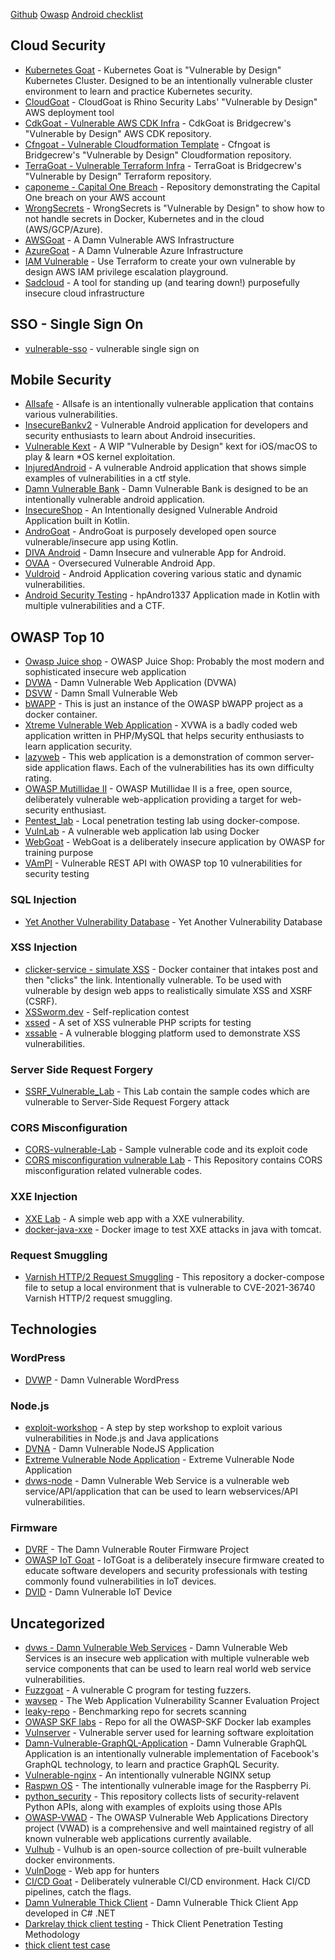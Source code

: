 [Github](https://github.com/vavkamil/awesome-vulnerable-apps)
[Owasp](https://owasp.org/www-project-vulnerable-web-applications-directory/)
[Android checklist](https://github.com/Hrishikesh7665/Android-Pentesting-Checklist)

## Cloud Security

-   [Kubernetes Goat](https://github.com/madhuakula/kubernetes-goat) - Kubernetes Goat is "Vulnerable by Design" Kubernetes Cluster. Designed to be an intentionally vulnerable cluster environment to learn and practice Kubernetes security.
-   [CloudGoat](https://github.com/RhinoSecurityLabs/cloudgoat) - CloudGoat is Rhino Security Labs' "Vulnerable by Design" AWS deployment tool
-   [CdkGoat - Vulnerable AWS CDK Infra](https://github.com/bridgecrewio/cdkgoat) - CdkGoat is Bridgecrew's "Vulnerable by Design" AWS CDK repository.
-   [Cfngoat - Vulnerable Cloudformation Template](https://github.com/bridgecrewio/cfngoat) - Cfngoat is Bridgecrew's "Vulnerable by Design" Cloudformation repository.
-   [TerraGoat - Vulnerable Terraform Infra](https://github.com/bridgecrewio/terragoat) - TerraGoat is Bridgecrew's "Vulnerable by Design" Terraform repository.
-   [caponeme - Capital One Breach](https://github.com/avishayil/caponeme) - Repository demonstrating the Capital One breach on your AWS account
-   [WrongSecrets](https://github.com/commjoen/wrongsecrets) - WrongSecrets is "Vulnerable by Design" to show how to not handle secrets in Docker, Kubernetes and in the cloud (AWS/GCP/Azure).
-   [AWSGoat](https://github.com/ine-labs/AWSGoat) - A Damn Vulnerable AWS Infrastructure
-   [AzureGoat](https://github.com/ine-labs/AzureGoat) - A Damn Vulnerable Azure Infrastructure
-   [IAM Vulnerable](https://github.com/BishopFox/iam-vulnerable) - Use Terraform to create your own vulnerable by design AWS IAM privilege escalation playground.
-   [Sadcloud](https://github.com/nccgroup/sadcloud) - A tool for standing up (and tearing down!) purposefully insecure cloud infrastructure

## [](https://github.com/vavkamil/awesome-vulnerable-apps#sso---single-sign-on)SSO - Single Sign On

-   [vulnerable-sso](https://github.com/dogangcr/vulnerable-sso) - vulnerable single sign on

## [](https://github.com/vavkamil/awesome-vulnerable-apps#mobile-security)Mobile Security

-   [Allsafe](https://github.com/t0thkr1s/allsafe) - Allsafe is an intentionally vulnerable application that contains various vulnerabilities.
-   [InsecureBankv2](https://github.com/dineshshetty/Android-InsecureBankv2) - Vulnerable Android application for developers and security enthusiasts to learn about Android insecurities.
-   [Vulnerable Kext](https://github.com/ant4g0nist/Vulnerable-Kext) - A WIP "Vulnerable by Design" kext for iOS/macOS to play & learn *OS kernel exploitation.
-   [InjuredAndroid](https://github.com/B3nac/InjuredAndroid) - A vulnerable Android application that shows simple examples of vulnerabilities in a ctf style.
-   [Damn Vulnerable Bank](https://github.com/rewanthtammana/Damn-Vulnerable-Bank) - Damn Vulnerable Bank is designed to be an intentionally vulnerable android application.
-   [InsecureShop](https://github.com/optiv/InsecureShop) - An Intentionally designed Vulnerable Android Application built in Kotlin.
-   [AndroGoat](https://github.com/satishpatnayak/AndroGoat) - AndroGoat is purposely developed open source vulnerable/insecure app using Kotlin.
-   [DIVA Android](https://github.com/payatu/diva-android) - Damn Insecure and vulnerable App for Android.
-   [OVAA](https://github.com/oversecured/ovaa) - Oversecured Vulnerable Android App.
-   [Vuldroid](https://github.com/jaiswalakshansh/Vuldroid) - Android Application covering various static and dynamic vulnerabilities.
-   [Android Security Testing](https://github.com/RavikumarRamesh/hpAndro1337) - hpAndro1337 Application made in Kotlin with multiple vulnerabilities and a CTF.

## [](https://github.com/vavkamil/awesome-vulnerable-apps#owasp-top-10)OWASP Top 10

-   [Owasp Juice shop](https://github.com/bkimminich/juice-shop) - OWASP Juice Shop: Probably the most modern and sophisticated insecure web application
-   [DVWA](https://github.com/ethicalhack3r/DVWA) - Damn Vulnerable Web Application (DVWA)
-   [DSVW](https://github.com/stamparm/DSVW) - Damn Small Vulnerable Web
-   [bWAPP](https://github.com/raesene/bWAPP) - This is just an instance of the OWASP bWAPP project as a docker container.
-   [Xtreme Vulnerable Web Application](https://github.com/s4n7h0/xvwa) - XVWA is a badly coded web application written in PHP/MySQL that helps security enthusiasts to learn application security.
-   [lazyweb](https://github.com/RamadhanAmizudin/lazyweb) - This web application is a demonstration of common server-side application flaws. Each of the vulnerabilities has its own difficulty rating.
-   [OWASP Mutillidae II](https://github.com/webpwnized/mutillidae) - OWASP Mutillidae II is a free, open source, deliberately vulnerable web-application providing a target for web-security enthusiast.
-   [Pentest_lab](https://github.com/oliverwiegers/pentest_lab) - Local penetration testing lab using docker-compose.
-   [VulnLab](https://github.com/Yavuzlar/VulnLab) - A vulnerable web application lab using Docker
-   [WebGoat](https://github.com/WebGoat/WebGoat) - WebGoat is a deliberately insecure application by OWASP for training purpose
-   [VAmPI](https://github.com/erev0s/VAmPI) - Vulnerable REST API with OWASP top 10 vulnerabilities for security testing

### [](https://github.com/vavkamil/awesome-vulnerable-apps#sql-injection)SQL Injection

-   [Yet Another Vulnerability Database](https://github.com/rtfpessoa/yavdb) - Yet Another Vulnerability Database

### [](https://github.com/vavkamil/awesome-vulnerable-apps#xss-injection)XSS Injection

-   [clicker-service - simulate XSS](https://gitlab.com/r00k/clicker-service) - Docker container that intakes post and then "clicks" the link. Intentionally vulnerable. To be used with vulnerable by design web apps to realistically simulate XSS and XSRF (CSRF).
-   [XSSworm.dev](https://github.com/vavkamil/XSSworm.dev) - Self-replication contest
-   [xssed](https://github.com/aj00200/xssed) - A set of XSS vulnerable PHP scripts for testing
-   [xssable](https://github.com/kiwicom/xssable) - A vulnerable blogging platform used to demonstrate XSS vulnerabilities.

### [](https://github.com/vavkamil/awesome-vulnerable-apps#server-side-request-forgery)Server Side Request Forgery

-   [SSRF_Vulnerable_Lab](https://github.com/incredibleindishell/SSRF_Vulnerable_Lab) - This Lab contain the sample codes which are vulnerable to Server-Side Request Forgery attack

### [](https://github.com/vavkamil/awesome-vulnerable-apps#cors-misconfiguration)CORS Misconfiguration

-   [CORS-vulnerable-Lab](https://github.com/incredibleindishell/CORS-vulnerable-Lab) - Sample vulnerable code and its exploit code
-   [CORS misconfiguration vulnerable Lab](https://github.com/incredibleindishell/CORS_vulnerable_Lab-Without_Database) - This Repository contains CORS misconfiguration related vulnerable codes.

### [](https://github.com/vavkamil/awesome-vulnerable-apps#xxe-injection)XXE Injection

-   [XXE Lab](https://github.com/jbarone/xxelab) - A simple web app with a XXE vulnerability.
-   [docker-java-xxe](https://github.com/pimps/docker-java-xxe) - Docker image to test XXE attacks in java with tomcat.

### [](https://github.com/vavkamil/awesome-vulnerable-apps#request-smuggling)Request Smuggling

-   [Varnish HTTP/2 Request Smuggling](https://github.com/detectify/Varnish-H2-Request-Smuggling) - This repository a docker-compose file to setup a local environment that is vulnerable to CVE-2021-36740 Varnish HTTP/2 request smuggling.

## [](https://github.com/vavkamil/awesome-vulnerable-apps#technologies)Technologies

### [](https://github.com/vavkamil/awesome-vulnerable-apps#wordpress)WordPress

-   [DVWP](https://github.com/vavkamil/dvwp) - Damn Vulnerable WordPress

### [](https://github.com/vavkamil/awesome-vulnerable-apps#nodejs)Node.js

-   [exploit-workshop](https://github.com/snyk/exploit-workshop) - A step by step workshop to exploit various vulnerabilities in Node.js and Java applications
-   [DVNA](https://github.com/appsecco/dvna) - Damn Vulnerable NodeJS Application
-   [Extreme Vulnerable Node Application](https://github.com/vegabird/xvna) - Extreme Vulnerable Node Application
-   [dvws-node](https://github.com/snoopysecurity/dvws-node) - Damn Vulnerable Web Service is a vulnerable web service/API/application that can be used to learn webservices/API vulnerabilities.

### [](https://github.com/vavkamil/awesome-vulnerable-apps#firmware)Firmware

-   [DVRF](https://github.com/praetorian-code/DVRF) - The Damn Vulnerable Router Firmware Project
-   [OWASP IoT Goat](https://github.com/OWASP/IoTGoat) - IoTGoat is a deliberately insecure firmware created to educate software developers and security professionals with testing commonly found vulnerabilities in IoT devices.
-   [DVID](https://github.com/Vulcainreo/DVID) - Damn Vulnerable IoT Device

## [](https://github.com/vavkamil/awesome-vulnerable-apps#uncategorized)Uncategorized

-   [dvws - Damn Vulnerable Web Services](https://github.com/snoopysecurity/dvws) - Damn Vulnerable Web Services is an insecure web application with multiple vulnerable web service components that can be used to learn real world web service vulnerabilities.
-   [Fuzzgoat](https://github.com/fuzzstati0n/fuzzgoat) - A vulnerable C program for testing fuzzers.
-   [wavsep](https://github.com/sectooladdict/wavsep) - The Web Application Vulnerability Scanner Evaluation Project
-   [leaky-repo](https://github.com/Plazmaz/leaky-repo) - Benchmarking repo for secrets scanning
-   [OWASP SKF labs](https://github.com/blabla1337/skf-labs) - Repo for all the OWASP-SKF Docker lab examples
-   [Vulnserver](https://github.com/stephenbradshaw/vulnserver) - Vulnerable server used for learning software exploitation
-   [Damn-Vulnerable-GraphQL-Application](https://github.com/dolevf/Damn-Vulnerable-GraphQL-Application) - Damn Vulnerable GraphQL Application is an intentionally vulnerable implementation of Facebook's GraphQL technology, to learn and practice GraphQL Security.
-   [Vulnerable-nginx](https://github.com/detectify/vulnerable-nginx) - An intentionally vulnerable NGINX setup
-   [Raspwn OS](https://github.com/alphacharlie/raspwn/) - The intentionally vulnerable image for the Raspberry Pi.
-   [python_security](https://github.com/gbleaney/python_security) - This repository collects lists of security-relavent Python APIs, along with examples of exploits using those APIs
-   [OWASP-VWAD](https://github.com/OWASP/OWASP-VWAD) - The OWASP Vulnerable Web Applications Directory project (VWAD) is a comprehensive and well maintained registry of all known vulnerable web applications currently available.
-   [Vulhub](https://github.com/vulhub/vulhub) - Vulhub is an open-source collection of pre-built vulnerable docker environments.
-   [VulnDoge](https://github.com/burpOverflow/VulnDoge) - Web app for hunters
-   [CI/CD Goat](https://github.com/cider-security-research/cicd-goat) - Deliberately vulnerable CI/CD environment. Hack CI/CD pipelines, catch the flags.
-   [Damn Vulnerable Thick Client](https://github.com/srini0x00/dvta) - Damn Vulnerable Thick Client App developed in C# .NET
- [Darkrelay thick client testing](https://www.darkrelay.com/post/thick-client-penetration-testing) - Thick Client Penetration Testing Methodology
- [thick client test case](https://www.threatintelligence.com/blog/thick-client-application-penetration-test) 